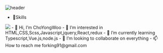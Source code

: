 ![header](https://capsule-render.vercel.app/api?type=waving&color=gradient&height=300&section=header&text=I'm%20YongWoo&fontSize=90)
- 📖Skills
<img src="https://img.shields.io/badge/JavaScript-#F7DF1E?style=for-the-badge&logo=JavaScript&logoColor=white">
- 👋 Hi, I’m ChoYongWoo
- 👀 I’m interested in HTML,CSS,Scss,Javascript,jquery,React,redux
- 🌱 I’m currently learning Typescript,Vue.js,node.js
- 💞️ I’m looking to collaborate on everything
- 📫 How to reach me forking91@gmail.com


<!---
pomeranian91/pomeranian91 is a ✨ special ✨ repository because its `README.md` (this file) appears on your GitHub profile.
You can click the Preview link to take a look at your changes.
--->
